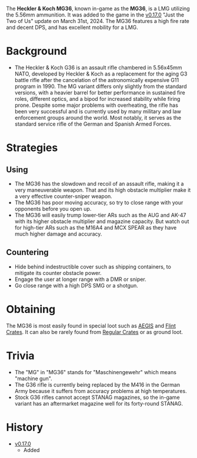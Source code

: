 The **Heckler & Koch MG36**, known in-game as the **MG36**, is a LMG utilizing the 5.56mm ammunition. It was added to the game in the [v0.17.0](https://github.com/HasangerGames/suroi/releases/tag/v0.17.0) "Just the Two of Us" update on March 31st, 2024. The MG36 features a high fire rate and decent DPS, and has excellent mobility for a LMG.

# Background
- The Heckler & Koch G36 is an assault rifle chambered in 5.56x45mm NATO, developed by Heckler & Koch as a replacement for the aging G3 battle rifle after the cancelation of the astronomically expensive G11 program in 1990. The MG variant differs only slightly from the standard versions, with a heavier barrel for better performance in sustained fire roles, different optics, and a bipod for increased stability while firing prone.  Despite some major problems with overheating, the rifle has been very successful and is currently used by many military and law enforcement groups around the world. Most notably, it serves as the standard service rifle of the German and Spanish Armed Forces. 

# Strategies
## Using
- The MG36 has the slowdown and recoil of an assault rifle, making it a very maneuverable weapon. That and its high obstacle multiplier make it a very effective counter-sniper weapon.
- The MG36 has poor moving accuracy, so try to close range with your opponents before you open up.
- The MG36 will easily trump lower-tier ARs such as the AUG and AK-47 with its higher obstacle multiplier and magazine capacity.
But watch out for high-tier ARs such as the M16A4 and MCX SPEAR as they have much higher damage and accuracy.

## Countering
- Hide behind indestructible cover such as shipping containers, to mitigate its counter obstacle power.
- Engage the user at longer range with a DMR or sniper.
- Go close range with a high DPS SMG or a shotgun.

# Obtaining
The MG36 is most easily found in special loot such as [AEGIS](/obstacles/aegis_crate) and [Flint Crates](/obstacles/flint_crate). It can also be rarely found from [Regular Crates](/obstacles/regular_crate) or as ground loot.

# Trivia
- The "MG" in "MG36" stands for "Maschinengewehr" which means "machine gun".
- The G36 rifle is currently being replaced by the M416 in the German Army because it suffers from accuracy problems at high temperatures.
- Stock G36 rifles cannot accept STANAG magazines, so the in-game variant has an aftermarket magazine well for its forty-round STANAG.

# History

- [v0.17.0](https://github.com/HasangerGames/suroi/releases/tag/v0.17.0)
  - Added